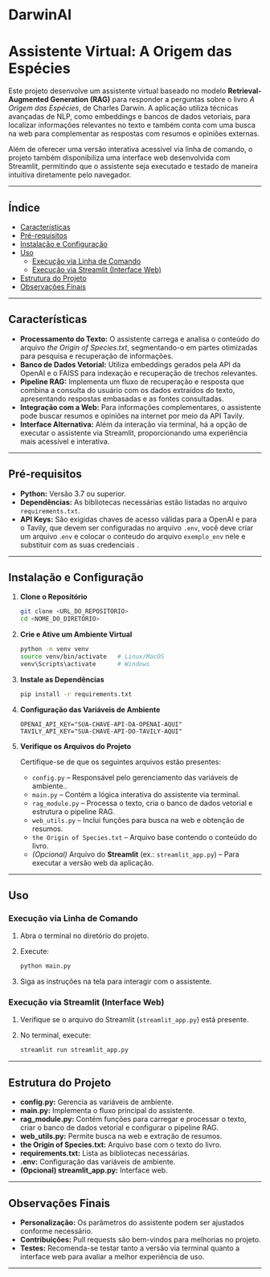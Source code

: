 # DarwinAI

# Assistente Virtual: A Origem das Espécies

Este projeto desenvolve um assistente virtual baseado no modelo **Retrieval-Augmented Generation (RAG)** para responder a perguntas sobre o livro *A Origem das Espécies*, de Charles Darwin. A aplicação utiliza técnicas avançadas de NLP, como embeddings e bancos de dados vetoriais, para localizar informações relevantes no texto e também conta com uma busca na web para complementar as respostas com resumos e opiniões externas.

Além de oferecer uma versão interativa acessível via linha de comando, o projeto também disponibiliza uma interface web desenvolvida com Streamlit, permitindo que o assistente seja executado e testado de maneira intuitiva diretamente pelo navegador.

---

## Índice

- [Características](#características)
- [Pré-requisitos](#pré-requisitos)
- [Instalação e Configuração](#instalação-e-configuração)
- [Uso](#uso)
  - [Execução via Linha de Comando](#execução-via-linha-de-comando)
  - [Execução via Streamlit (Interface Web)](#execução-via-streamlit-interface-web)
- [Estrutura do Projeto](#estrutura-do-projeto)
- [Observações Finais](#observações-finais)

---

## Características

- **Processamento do Texto:** O assistente carrega e analisa o conteúdo do arquivo *the Origin of Species.txt*, segmentando-o em partes otimizadas para pesquisa e recuperação de informações.
- **Banco de Dados Vetorial:** Utiliza embeddings gerados pela API da OpenAI e o FAISS para indexação e recuperação de trechos relevantes.
- **Pipeline RAG:** Implementa um fluxo de recuperação e resposta que combina a consulta do usuário com os dados extraídos do texto, apresentando respostas embasadas e as fontes consultadas.
- **Integração com a Web:** Para informações complementares, o assistente pode buscar resumos e opiniões na internet por meio da API Tavily.
- **Interface Alternativa:** Além da interação via terminal, há a opção de executar o assistente via Streamlit, proporcionando uma experiência mais acessível e interativa.

---

## Pré-requisitos

- **Python:** Versão 3.7 ou superior.
- **Dependências:** As bibliotecas necessárias estão listadas no arquivo `requirements.txt`.
- **API Keys:** São exigidas chaves de acesso válidas para a OpenAI e para o Tavily, que devem ser configuradas no arquivo `.env`, você deve criar um arquivo .`env` e colocar o conteudo do arquivo `exemplo_env` nele e substituir com as suas credenciais .

---

## Instalação e Configuração

1. **Clone o Repositório**

   ```bash
   git clone <URL_DO_REPOSITÓRIO>
   cd <NOME_DO_DIRETÓRIO>

   ```

2. **Crie e Ative um Ambiente Virtual**

   ```bash
   python -m venv venv
   source venv/bin/activate   # Linux/MacOS
   venv\Scripts\activate      # Windows
   ```

3. **Instale as Dependências**

   ```bash
   pip install -r requirements.txt
   ```

4. **Configuração das Variáveis de Ambiente**

   ```
   OPENAI_API_KEY="SUA-CHAVE-API-DA-OPENAI-AQUI"
   TAVILY_API_KEY="SUA-CHAVE-API-DO-TAVILY-AQUI"
   ```

5. **Verifique os Arquivos do Projeto**

   Certifique-se de que os seguintes arquivos estão presentes:
   
   - `config.py` – Responsável pelo gerenciamento das variáveis de ambiente..
   - `main.py` – Contém a lógica interativa do assistente via terminal.
   - `rag_module.py` – Processa o texto, cria o banco de dados vetorial e estrutura o pipeline RAG.
   - `web_utils.py` – Inclui funções para busca na web e obtenção de resumos.
   - `the Origin of Species.txt` – Arquivo base contendo o conteúdo do livro.
   - *(Opcional)* Arquivo do **Streamlit** (ex.: `streamlit_app.py`) – Para executar a versão web da aplicação.

---

## Uso

### Execução via Linha de Comando

1. Abra o terminal no diretório do projeto.
2. Execute:

   ```bash
   python main.py
   ```

3. Siga as instruções na tela para interagir com o assistente.

### Execução via Streamlit (Interface Web)

1. Verifique se o arquivo do Streamlit (`streamlit_app.py`) está presente.
2. No terminal, execute:

   ```bash
   streamlit run streamlit_app.py
   ```

---

## Estrutura do Projeto

- **config.py:** Gerencia as variáveis de ambiente.
- **main.py:** Implementa o fluxo principal do assistente.
- **rag_module.py:** Contém funções para carregar e processar o texto, criar o banco de dados vetorial e configurar o pipeline RAG.
- **web_utils.py:** Permite busca na web e extração de resumos.
- **the Origin of Species.txt:** Arquivo base com o texto do livro.
- **requirements.txt:** Lista as bibliotecas necessárias.
- **.env:** Configuração das variáveis de ambiente.
- **(Opcional) streamlit_app.py:** Interface web.

---

## Observações Finais

- **Personalização:** Os parâmetros do assistente podem ser ajustados conforme necessário.
- **Contribuições:**  Pull requests são bem-vindos para melhorias no projeto.
- **Testes:** Recomenda-se testar tanto a versão via terminal quanto a interface web para avaliar a melhor experiência de uso.

---
